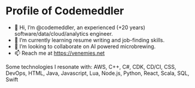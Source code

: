# Profile of Codemeddler
- 👋 Hi, I’m @codemeddler, an experienced (+20 years) software/data/cloud/analytics engineer.
- 🌱 I’m currently learning resume writing and job-finding skills.
- 💞️ I’m looking to collaborate on AI powered microbrewing.
- 📫 Reach me at https://venemies.net

Some technologies I resonate with:
AWS, C++, C#, CDK, CD/CI, CSS, DevOps, HTML, Java, Javascript, Lua, Node.js, Python, React, Scala, SQL, Swift
